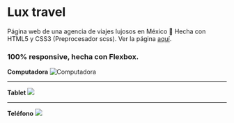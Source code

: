 # Lux travel
Página web de una agencia de viajes lujosos en México 🌮
Hecha con HTML5 y CSS3 (Preprocesador scss). Ver la página [aquí](https://simonarenas.github.io/lux-travel/ "aquí").
### 100% responsive, hecha con Flexbox.
**Computadora**
![Computadora](https://i.imgur.com/Qc5ASOy.png "Computadora")

------------


**Tablet**
![](https://i.imgur.com/loR13xG.png)

------------


**Teléfono**
![](https://i.imgur.com/lOxqJXg.png)
